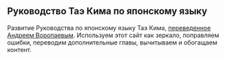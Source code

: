 ## Руководство Таэ Кима по японскому языку

Развитие Руководства по японскому языку Таэ Кима, [переведенное Андреем Воропаевым](http://vandal.sdf-eu.org/JapaneseGuide/). 
Используем этот сайт как зеркало, поправляем ошибки, переводим дополнительные главы, вычитываем и обогащаем контент.
